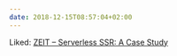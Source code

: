```yaml
---
date: 2018-12-15T08:57:04+02:00
---
```


Liked: [ZEIT – Serverless SSR: A Case Study](https://zeit.co/blog/serverless-ssr?utm_campaign=featured&utm_medium=email&utm_source=reactdigest)
